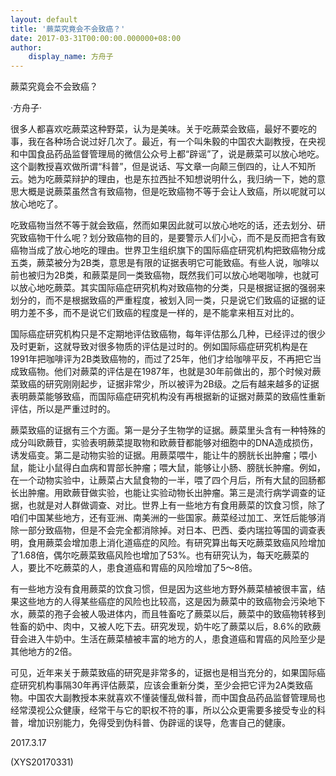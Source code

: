 ```yaml
---
layout: default
title: '蕨菜究竟会不会致癌？'
date: 2017-03-31T00:00:00.000000+08:00
author:
    display_name: 方舟子
---
```


蕨菜究竟会不会致癌？

·方舟子·

很多人都喜欢吃蕨菜这种野菜，认为是美味。关于吃蕨菜会致癌，最好不要吃的事，我在各种场合说过好几次了。最近，有一个叫朱毅的中国农大副教授，在央视和中国食品药品监督管理局的微信公众号上都“辟谣”了，说是蕨菜可以放心地吃。这个副教授喜欢做所谓“科普”，但是说话、写文章一向颠三倒四的，让人不知所云。她为吃蕨菜辩护的理由，也是东拉西扯不知想说明什么，我归纳一下，她的意思大概是说蕨菜虽然含有致癌物，但是吃致癌物不等于会让人致癌，所以呢就可以放心地吃了。

吃致癌物当然不等于就会致癌，然而如果因此就可以放心地吃的话，还去划分、研究致癌物干什么呢？划分致癌物的目的，是要警示人们小心，而不是反而把含有致癌物当成了放心地吃的理由。世界卫生组织旗下的国际癌症研究机构把致癌物分成五类，蕨菜被分为2B类，意思是有限的证据表明它可能致癌。有些人说，咖啡以前也被归为2B类，和蕨菜是同一类致癌物，既然我们可以放心地喝咖啡，也就可以放心地吃蕨菜。其实国际癌症研究机构对致癌物的分类，只是根据证据的强弱来划分的，而不是根据致癌的严重程度，被划入同一类，只是说它们致癌的证据的证明力差不多，而不是说它们致癌的程度是一样的，是不能拿来相互对比的。

国际癌症研究机构只是不定期地评估致癌物，每年评估那么几种，已经评过的很少及时更新，这就导致对很多物质的评估是过时的。例如国际癌症研究机构是在1991年把咖啡评为2B类致癌物的，而过了25年，他们才给咖啡平反，不再把它当成致癌物。他们对蕨菜的评估是在1987年，也就是30年前做出的，那个时候对蕨菜致癌的研究刚刚起步，证据非常少，所以被评为2B级。之后有越来越多的证据表明蕨菜能够致癌，而国际癌症研究机构没有再根据新的证据对蕨菜的致癌性重新评估，所以是严重过时的。

蕨菜致癌的证据有三个方面。第一是分子生物学的证据。蕨菜里头含有一种特殊的成分叫欧蕨苷，实验表明蕨菜提取物和欧蕨苷都能够对细胞中的DNA造成损伤，诱发癌变。第二是动物实验的证据。用蕨菜喂牛，能让牛的膀胱长出肿瘤；喂小鼠，能让小鼠得白血病和胃部长肿瘤；喂大鼠，能够让小肠、膀胱长肿瘤。例如，在一个动物实验中，让蕨菜占大鼠食物的一半，喂了四个月后，所有大鼠的回肠都长出肿瘤。用欧蕨苷做实验，也能让实验动物长出肿瘤。第三是流行病学调查的证据，也就是对人群做调查、对比。世界上有一些地方有食用蕨菜的饮食习惯，除了咱们中国某些地方，还有亚洲、南美洲的一些国家。蕨菜经过加工、烹饪后能够消除一部分致癌物，但是不会完全都消除掉。对日本、巴西、委内瑞拉等国的调查表明，食用蕨菜会增加患上消化道癌症的风险。有研究算出每天吃蕨菜致癌风险增加了1.68倍，偶尔吃蕨菜致癌风险也增加了53%。也有研究认为，每天吃蕨菜的人，要比不吃蕨菜的人，患食道癌和胃癌的风险增加了5～8倍。

有一些地方没有食用蕨菜的饮食习惯，但是因为这些地方野外蕨菜植被很丰富，结果这些地方的人得某些癌症的风险也比较高，这是因为蕨菜中的致癌物会污染地下水，蕨菜的孢子会被人吸进体内，而且牲畜吃了蕨菜以后，蕨菜中的致癌物转移到牲畜的奶中、肉中，又被人吃下去。研究发现，奶牛吃了蕨菜以后，8.6%的欧蕨苷会进入牛奶中。生活在蕨菜植被丰富的地方的人，患食道癌和胃癌的风险至少是其他地方的2倍。

可见，近年来关于蕨菜致癌的研究是非常多的，证据也是相当充分的，如果国际癌症研究机构事隔30年再评估蕨菜，应该会重新分类，至少会把它评为2A类致癌物。中国农大副教授本来就喜欢不懂装懂乱做科普，而中国食品药品监督管理局也经常漠视公众健康，经常干与它的职权不符的事，所以公众更需要多接受专业的科普，增加识别能力，免得受到伪科普、伪辟谣的误导，危害自己的健康。

2017.3.17

(XYS20170331)

